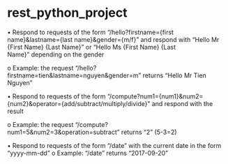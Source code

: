 # rest_python_project

•	Respond to requests of the form “/hello?firstname={first name}&lastname={last name}&gender={m/f}” and respond with “Hello Mr {First Name} {Last Name}” or “Hello Ms {First Name} {Last Name}” depending on the gender

o	Example: the request “/hello?firstname=tien&lastname=nguyen&gender=m” returns “Hello Mr Tien Nguyen”

•	Respond to requests of the form “/compute?num1={num1}&num2={num2}&operator={add/subtract/multiply/divide}” and respond with the result

o	Example: the request “/compute?num1=5&num2=3&operation=subtract” returns “2” (5-3=2)

•	Respond to requests of the form “/date” with the current date in the form “yyyy-mm-dd”
o	Example: “/date” returns “2017-09-20”
